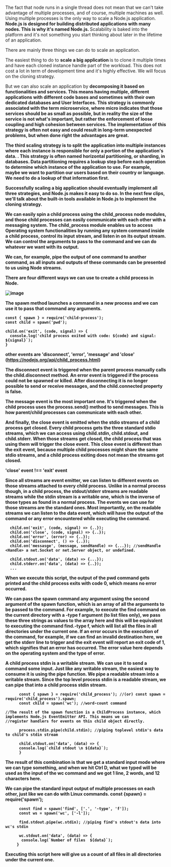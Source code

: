 
The fact that node runs in a single thread does not mean that we can't take advantage of multiple processes, and of course, 
 multiple machines as well. Using multiple processes is the only way to scale a Node.js application. <b> Node.js is designed for building distributed applications with many nodes. This is why it's named Node.js. </b> Scalability is baked into the platform and  it's not something you start thinking about later in the lifetime of an application.
 
 There are mainly three things we can do to scale an application. 
 
 The easiest thing to do to <b> scale a big application </b> is to clone it multiple times and have each cloned instance handle part of
 the workload. This does not cost a lot in term of  development time and it's highly effective. We will focus on the cloning 
 strategy. 
 
 But we can also scale an application by <b> decomposing <b/> it based on functionalities and services. This means having multiple, 
 different applications with different code bases and sometimes with their own dedicated databases and User Interfaces. 
 This strategy is commonly associated with the term microservice, where micro indicates that those services should be as 
 small as possible, but in reality the size of the service is not what's important, but rather the enforcement of loose 
 coupling and high cohesion between services. The implementation of this strategy is often not easy and could result in
 long-term unexpected problems, but when done right the advantages are great. 
 
 The third scaling strategy is to <b> split the application into multiple instances where each instance is 
 responsible for only a portion of the application's data. </b> . This strategy is often named horizontal partitioning, or sharding, 
 in databases. Data partitioning requires a lookup step before each operation to determine which instance of the application 
 to use. For example, maybe we want to partition our users based on their country or language. We need to do a lookup of that 
 information first. 
 
 Successfully scaling a big application should eventually implement all three strategies, and Node.js makes 
 it easy to do so. In the next few clips, we'll talk about the built-in tools available in Node.js to implement the cloning 
 strategy.



We can easily spin a child process using the child_process node modules, and those child processes can easily communicate with 
 each other with a messaging system. The child_process module enables us to access Operating system functionalities by running 
 any system command inside a child process, control its input stream, and listen in on its output stream. We can control the 
 arguments to pass to the command and we can do whatever we want with its output. 
 
 We can, for example, pipe the output of one command to another command, as all inputs and outputs of these commands can be 
presented to us using Node streams.
 
 There are four different ways we can use to create a child process in Node.
 
 ![image](https://cloud.githubusercontent.com/assets/20602254/23902855/8ef8ed1a-08e8-11e7-99a0-034d2729d06d.png)

 
 The spawn method launches a command in a new process and we can use it to pass that command any arguments.

 ```
 const { spawn } = require('child-process');
 const child = spawn('pwd');
 
 child.on('exit', (code, signal) => {
   console.log('child process exited with code: ${code} and signal: ${signal}`);
 }  
 ```
  other events are 'disconnect', 'error', 'message' and 'close' (https://nodejs.org/api/child_process.html)


 The disconnect event is triggered when the parent process manually calls the child.disconnect method. An error event is 
 triggered if the process could not be spawned or killed. After disconnecting it is no longer possible to send or receive 
 messages, and the child.connected property is false.
 
 The message event is the most important one. It's triggered when the child process uses the process.send() method to send messages. This is how parent/child processes can communicate with each other.
 
 And finally, the close event is emitted when the stdio streams of a child process get closed. Every child process gets the three standard stdio streams, which we can access using child.stdin, child.stdout, and child.stderr.<b> When those streams get closed, the child process that was using them will trigger the close event. </b> This close event is different than the exit event, because multiple child processes might share the same stdio streams, and a child process exiting does not mean the streams got closed.
 
 'close' event !== 'exit' event
 
 Since all streams are event emitter, we can listen to different events on those streams attached to every child process. 
 Unlike in a normal process though, in a child process, the stdout/stderr streams are readable streams while the stdin stream 
 is a writable one, which is the inverse of those types as found in a normal process. The events we can use for those streams 
 are the standard ones. Most importantly, on the readable streams we can listen to the data event, which will have the output 
 of the command or any error encountered while executing the command. 
```
  child.on('exit', (code, signal) => {..});
  child.on('close', (code, signal) => {..});
  child.on('error', (error) => {..});
  child.on('disconnect', () => {..});
  child.on('messasge', (message, sendHandle) => {...}); //sendHandle <Handle> a net.Socket or net.Server object, or undefined.

  child.stdout.on('data', (data) => {...});
  child.stderr.on('data', (data) => {..});
  ...
```


 
 
 When we execute this script, the output of the pwd command gets printed and the child process exits with code 0, which means 
 no error occurred.
 
 We can pass the spawn command any argument using the second argument of the spawn function, which is an array of all the 
 arguments to be passed to the command. For example, to execute the find command on the current directory with a -type f 
 argument (to list files only), we pass these three strings as values to the array here and this will be equivalent to 
 executing the command find.-type f, which will list all the files in all directories under the current one. If an error 
 occurs in the execution of the command, for example, if we can find an invalid destination here, we get the stderr line to 
 trigger and the exit event will report an exit code of 1, which signifies that an error has occurred. The error value here 
 depends on the operating system and the type of error. 
 
 A child process stdin is a writable stream. We can use it to send a command some input. Just like any writable stream, the 
 easiest way to consume it is using the pipe function. We pipe a readable stream into a writable stream. Since the top level 
 process stdin is a readable stream, we can pipe that into a child process stdin stream.
 ```
       const { spawn } = require('child_process'); //(or) const spawn = require('child_process').spawn;
       const child = spawn('wc'); //word-count command
       
//The result of the spawn function is a ChildProcess instance, which implements Node.js EventEmitter API. This means we can 
//register handlers for events on this child object directly.

       process.stdin.pipe(child.stdin); //piping toplevel stdin's data to child's stdin stream

       child.stdout.on('data', (data) => {
       console.log(`child stdout \n ${data}`);
       }
 ```
 The result of this combination is that we get a standard input mode where we can type something, and when we hit Ctrl D, what 
 we typed will be used as the input of the wc command and we got 1 line, 2 words, and 12 characters here.
 
 We can pipe the standard input output of multiple processes on each other, just like we can do with Linux commands. 
 const {spawn} = require('spawn');
 ```
       const find = spawn('find', ['.', '-type', 'f']);
       const ws = spawn('wc', ['-l']);

       find.stdout.pipe(wc.stdin); //piping find's stdout's data into wc's stdin

       wc.stdout.on('data', (data) => {
        console.log(`Number of files  ${data}`);
      }
```
Executing this script here will give us a count of all files in all directories under the current one.  

